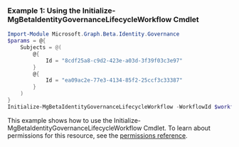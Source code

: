 ### Example 1: Using the Initialize-MgBetaIdentityGovernanceLifecycleWorkflow Cmdlet
```powershell
Import-Module Microsoft.Graph.Beta.Identity.Governance
$params = @{
	Subjects = @(
		@{
			Id = "8cdf25a8-c9d2-423e-a03d-3f39f03c3e97"
		}
		@{
			Id = "ea09ac2e-77e3-4134-85f2-25ccf3c33387"
		}
	)
}
Initialize-MgBetaIdentityGovernanceLifecycleWorkflow -WorkflowId $workflowId -BodyParameter $params
```
This example shows how to use the Initialize-MgBetaIdentityGovernanceLifecycleWorkflow Cmdlet.
To learn about permissions for this resource, see the [permissions reference](/graph/permissions-reference).
